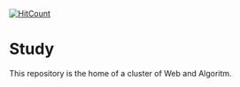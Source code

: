 [![HitCount](http://hits.dwyl.com/hoseong511/Study.svg)](http://hits.dwyl.com/hoseong511/Study)

Study
==========

This repository is the home of a cluster of Web and Algoritm.

